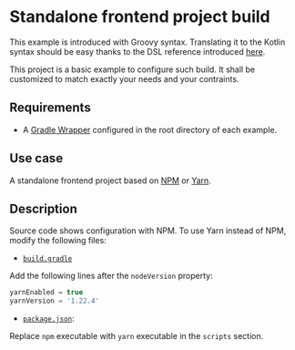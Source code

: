 # Standalone frontend project build

This example is introduced with Groovy syntax. Translating it to the Kotlin syntax should be easy thanks to the
DSL reference introduced [here][dsl-reference].

This project is a basic example to configure such build. It shall be customized to match exactly your needs and
your contraints.

## Requirements

- A [Gradle Wrapper][gradle-wrapper] configured in the root directory of each example.

## Use case

A standalone frontend project based on [NPM][npm] or [Yarn][yarn].

## Description

Source code shows configuration with NPM. To use Yarn instead of NPM, modify the following files:

- [`build.gradle`](build.gradle)

Add the following lines after the `nodeVersion` property:

```groovy
yarnEnabled = true
yarnVersion = '1.22.4'
```

- [`package.json`](package.json):

Replace `npm` executable with `yarn` executable in the `scripts` section.

[dsl-reference]: <../../README.md#dsl-reference> (DSL reference)
[gradle-wrapper]: <https://docs.gradle.org/current/userguide/gradle_wrapper.html> (Gradle Wrapper)
[npm]: <https://www.npmjs.com/> (NPM)
[yarn]: <https://yarnpkg.com/> (Yarn)
